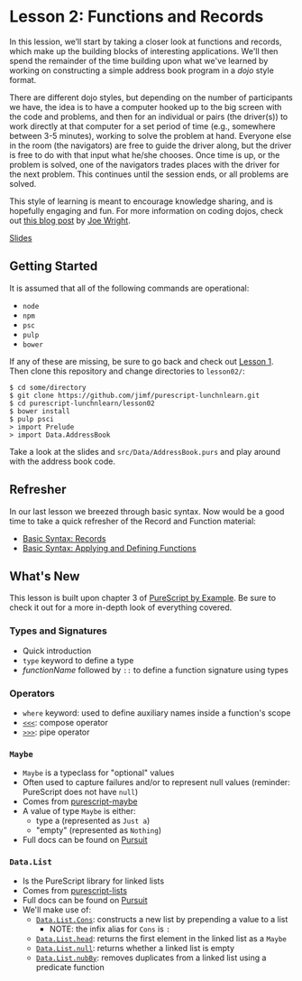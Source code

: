 # Lesson 2: Functions and Records

In this lession, we’ll start by taking a closer look at functions and records,
which make up the building blocks of interesting applications. We'll then spend
the remainder of the time building upon what we've learned by working on
constructing a simple address book program in a _dojo_ style format.

There are different dojo styles, but depending on the number of participants we
have, the idea is to have a computer hooked up to the big screen with the code
and problems, and then for an individual or pairs (the driver(s)) to work
directly at that computer for a set period of time (e.g., somewhere between 3-5
minutes), working to solve the problem at hand.  Everyone else in the room (the
navigators) are free to guide the driver along, but the driver is free to do
with that input what he/she chooses. Once time is up, or the problem is solved,
one of the navigators trades places with the driver for the next problem.  This
continues until the session ends, or all problems are solved.

This style of learning is meant to encourage knowledge sharing, and is hopefully
engaging and fun. For more information on coding dojos, check out
[this blog post](http://code.joejag.com/2009/the-coding-dojo.html) by
[Joe Wright](https://twitter.com/joe_jag).

[Slides](https://speakerdeck.com/jimf/purescript-lunch-n-learn-lesson-2)

## Getting Started

It is assumed that all of the following commands are operational:

- `node`
- `npm`
- `psc`
- `pulp`
- `bower`

If any of these are missing, be sure to go back and check out
[Lesson 1](https://github.com/jimf/purescript-lunchnlearn/tree/master/lesson01).
Then clone this repository and change directories to `lesson02/`:

    $ cd some/directory
    $ git clone https://github.com/jimf/purescript-lunchnlearn.git
    $ cd purescript-lunchnlearn/lesson02
    $ bower install
    $ pulp psci
    > import Prelude
    > import Data.AddressBook

Take a look at the slides and `src/Data/AddressBook.purs` and play around with
the address book code.

## Refresher

In our last lesson we breezed through basic syntax. Now would be a good time to
take a quick refresher of the Record and Function material:

- [Basic Syntax: Records](https://github.com/jimf/purescript-lunchnlearn/tree/master/lesson01#records)
- [Basic Syntax: Applying and Defining Functions](https://github.com/jimf/purescript-lunchnlearn/tree/master/lesson01#applying-functions)

## What's New

This lesson is built upon chapter 3 of [PureScript by Example](https://leanpub.com/purescript/read#leanpub-auto-functions-and-records).
Be sure to check it out for a more in-depth look of everything covered.

### Types and Signatures

- Quick introduction
- `type` keyword to define a type
- _functionName_ followed by `::` to define a function signature using types

### Operators

- `where` keyword: used to define auxiliary names inside a function's scope
- [`<<<`](https://github.com/purescript/purescript-prelude/blob/v0.1.5/docs/Prelude.md#-2): compose operator
- [`>>>`](https://github.com/purescript/purescript-prelude/blob/v0.1.5/docs/Prelude.md#-3): pipe operator

### `Maybe`

- `Maybe` is a typeclass for "optional" values
- Often used to capture failures and/or to represent null values (reminder: PureScript does not have `null`)
- Comes from [purescript-maybe](https://github.com/purescript/purescript-maybe)
- A value of type `Maybe` is either:
  - type a (represented as `Just a`)
  - "empty" (represented as `Nothing`)
- Full docs can be found on [Pursuit](https://pursuit.purescript.org/packages/purescript-maybe)

### `Data.List`

- Is the PureScript library for linked lists
- Comes from [purescript-lists](https://github.com/purescript/purescript-lists)
- Full docs can be found on [Pursuit](https://pursuit.purescript.org/packages/purescript-lists)
- We'll make use of:
  - [`Data.List.Cons`](https://github.com/purescript/purescript-lists/blob/v0.7.9/docs/Data/List.md#list): constructs a new list by prepending a value to a list
    - NOTE: the infix alias for `Cons` is `:`
  - [`Data.List.head`](https://github.com/purescript/purescript-lists/blob/v0.7.9/docs/Data/List.md#head): returns the first element in the linked list as a `Maybe`
  - [`Data.List.null`](https://github.com/purescript/purescript-lists/blob/v0.7.9/docs/Data/List.md#null): returns whether a linked list is empty
  - [`Data.List.nubBy`](https://github.com/purescript/purescript-lists/blob/v0.7.9/docs/Data/List.md#nubby): removes duplicates from a linked list using a predicate function
